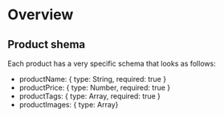# Overview

## Product shema

Each product has a very specific schema that looks as follows:

- productName: { type: String, required: true }
- productPrice: { type: Number, required: true }
- productTags: { type: Array, required: true }
- productImages: { type: Array}
